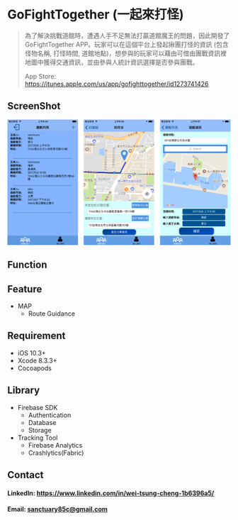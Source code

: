 
GoFightTogether (一起來打怪)
=============================================================
> 為了解決挑戰道館時，遭遇人手不足無法打贏道館魔王的問題，因此開發了GoFightTogether APP。玩家可以在這個平台上發起揪團打怪的資訊 
> (包含怪物名稱, 打怪時間, 道館地點)，想參與的玩家可以藉由可借由團戰資訊裡地圖中獲得交通資訊，並由參與人統計資訊選擇是否參與團戰。
>
>
>App Store: https://itunes.apple.com/us/app/gofighttogether/id1273741426

ScreenShot
-------------------------------------------------------------
![img](https://github.com/WeiTsungCheng/Project2/blob/master/readmePic.png)

Function
-------------------------------------------------------------

Feature
-------------------------------------------------------------
*  MAP
    *  Route Guidance

Requirement
-------------------------------------------------------------
*  iOS 10.3+ <br>
*  Xcode 8.3.3+ <br>
*  Cocoapods

Library
-------------------------------------------------------------
*  Firebase SDK
    *  Authentication
    *  Database
    *  Storage
*  Tracking Tool
    *  Firebase Analytics
    *  Crashlytics(Fabric)

Contact
-------------------------------------------------------------
#### LinkedIn: https://www.linkedin.com/in/wei-tsung-cheng-1b6396a5/ <br>
#### Email: sanctuary85c@gmail.com 
 
